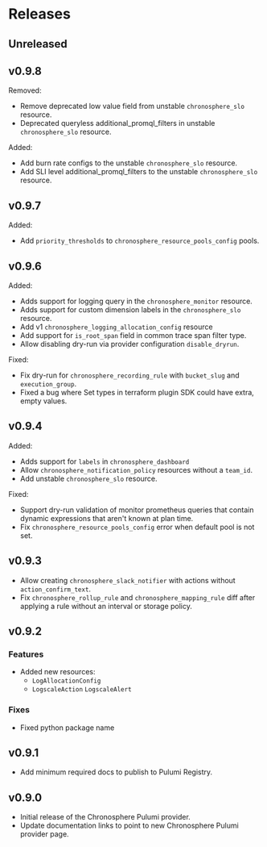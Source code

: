 # Releases

## Unreleased

## v0.9.8

Removed:
* Remove deprecated low value field from unstable `chronosphere_slo` resource.
* Deprecated queryless additional_promql_filters in unstable `chronosphere_slo` resource.

Added:
* Add burn rate configs to the unstable `chronosphere_slo` resource.
* Add SLI level additional_promql_filters to the unstable `chronosphere_slo` resource.

## v0.9.7

Added:
* Add `priority_thresholds` to `chronosphere_resource_pools_config` pools.

## v0.9.6

Added:
- Adds support for logging query in the `chronosphere_monitor` resource.
- Adds support for custom dimension labels in the `chronosphere_slo` resource.
- Add v1 `chronosphere_logging_allocation_config` resource
- Add support for `is_root_span` field in common trace span filter type.
- Allow disabling dry-run via provider configuration `disable_dryrun`.

Fixed:
- Fix dry-run for `chronosphere_recording_rule` with `bucket_slug` and `execution_group`.
- Fixed a bug where Set types in terraform plugin SDK could have extra, empty values.

## v0.9.4

Added:
- Adds support for `labels` in `chronosphere_dashboard`
- Allow `chronosphere_notification_policy` resources without a `team_id`.
- Add unstable `chronosphere_slo` resource.

Fixed:
- Support dry-run validation of monitor prometheus queries that contain
  dynamic expressions that aren't known at plan time.
- Fix `chronosphere_resource_pools_config` error when default pool is not set.

## v0.9.3

- Allow creating `chronosphere_slack_notifier` with actions without `action_confirm_text`.
- Fix `chronosphere_rollup_rule` and `chronosphere_mapping_rule` diff after applying a rule without an interval or storage policy.

## v0.9.2

### Features
- Added new resources:
  - `LogAllocationConfig`
  - `LogscaleAction`
    `LogscaleAlert`

### Fixes

- Fixed python package name

## v0.9.1

- Add minimum required docs to publish to Pulumi Registry.

## v0.9.0

- Initial release of the Chronosphere Pulumi provider.
- Update documentation links to point to new Chronosphere Pulumi provider page.
